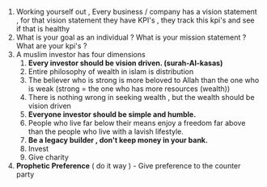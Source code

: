 1. Working yourself out , Every business / company has a vision statement , for that vision statement they have KPI's , they track this kpi's and see if that is healthy
2. What is your goal as an individual ? What is your mission statement ? What are your kpi's ?
3. A muslim investor has four dimensions
   1. **Every investor should be vision driven. (surah-Al-kasas)**
	 1. Entire philosophy of wealth in islam is distribution
	 2. The believer who is strong is more beloved to Allah than the one who is weak (strong = the one who has more resources (wealth))
	 3. There is nothing wrong in seeking wealth , but the wealth should be vision driven
   2. **Everyone investor should be simple and humble.**
	 1. People who live far below their means enjoy a freedom far above than the people who live with a lavish lifestyle.
   3. **Be a legacy builder , don't keep money in your bank.**
     1. Invest 
     2. Give charity
  4.  **Prophetic Preference** ( do it way ) - Give preference to the counter party
     
	